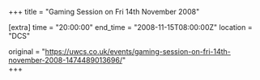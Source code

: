 +++
title = "Gaming Session on Fri 14th November 2008"

[extra]
time = "20:00:00"
end_time = "2008-11-15T08:00:00Z"
location = "DCS"

original = "https://uwcs.co.uk/events/gaming-session-on-fri-14th-november-2008-1474489013696/"    
+++



